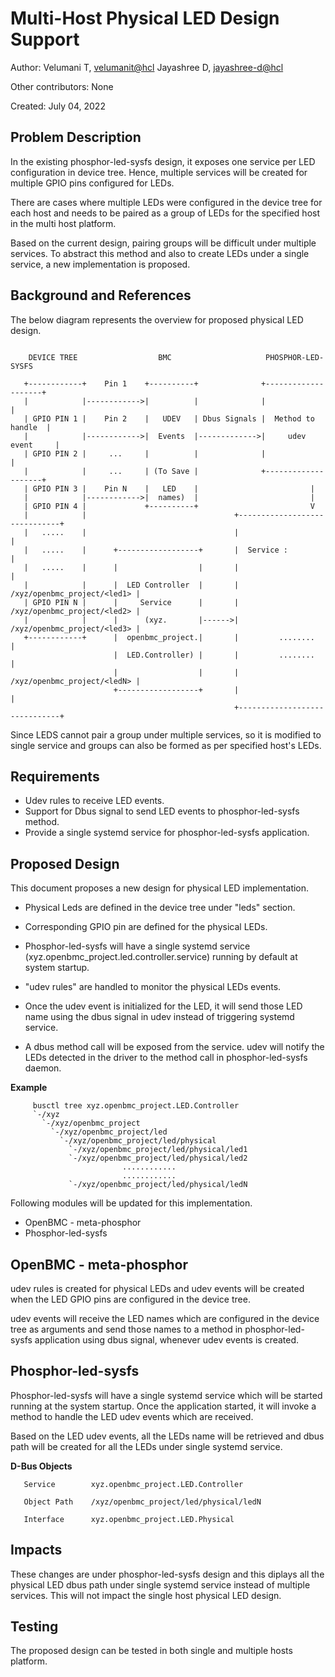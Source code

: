# Multi-Host Physical LED Design Support

Author: 
  Velumani T,  [velumanit@hcl](mailto:velumanit@hcl.com)
  Jayashree D, [jayashree-d@hcl](mailto:jayashree-d@hcl.com)

Other contributors: None

Created: July 04, 2022

## Problem Description

In the existing phosphor-led-sysfs design, it exposes one service per LED
configuration in device tree. Hence, multiple services will be created for
multiple GPIO pins configured for LEDs.

There are cases where multiple LEDs were configured in the device tree for each
host and needs to be paired as a group of LEDs for the specified host in the
multi host platform.

Based on the current design, pairing groups will be difficult under multiple
services. To abstract this method and also to create LEDs under a single
service, a new implementation is proposed.

## Background and References

The below diagram represents the overview for proposed physical LED design.

```

    DEVICE TREE                  BMC                     PHOSPHOR-LED-SYSFS

   +------------+    Pin 1    +----------+              +--------------------+
   |            |------------>|          |              |                    |
   | GPIO PIN 1 |    Pin 2    |   UDEV   | Dbus Signals |  Method to handle  |
   |            |------------>|  Events  |------------->|     udev event     |
   | GPIO PIN 2 |     ...     |          |              |                    |
   |            |     ...     | (To Save |              +--------------------+
   | GPIO PIN 3 |    Pin N    |   LED    |                         |
   |            |------------>|  names)  |                         |
   | GPIO PIN 4 |             +----------+                         V
   |            |                                 +------------------------------+
   |   .....    |                                 |                              |
   |   .....    |      +------------------+       |  Service :                   |
   |   .....    |      |                  |       |                              |
   |            |      |  LED Controller  |       |  /xyz/openbmc_project/<led1> |
   | GPIO PIN N |      |     Service      |       |  /xyz/openbmc_project/<led2> |
   |            |      |      (xyz.       |------>|  /xyz/openbmc_project/<led3> |
   +------------+      |  openbmc_project.|       |         ........             |
                       |  LED.Controller) |       |         ........             |
                       |                  |       |  /xyz/openbmc_project/<ledN> |
                       +------------------+       |                              |
                                                  +------------------------------+

```

Since LEDS cannot pair a group under multiple services, so it is modified to
single service and groups can also be formed as per specified host's LEDs.

## Requirements

 - Udev rules to receive LED events.
 - Support for Dbus signal to send LED events to phosphor-led-sysfs method.
 - Provide a single systemd service for phosphor-led-sysfs application.

## Proposed Design

This document proposes a new design for physical LED implementation.

 - Physical Leds are defined in the device tree under "leds" section.

 - Corresponding GPIO pin are defined for the physical LEDs.

 - Phosphor-led-sysfs will have a single systemd service
   (xyz.openbmc_project.led.controller.service) running by default at
   system startup.

 - "udev rules" are handled to monitor the physical LEDs events.

 - Once the udev event is initialized for the LED, it will send those LED name
   using the dbus signal in udev instead of triggering systemd service.

 - A dbus method call will be exposed from the service. udev will notify the
   LEDs detected in the driver to the method call in phosphor-led-sysfs daemon.

**Example**

```
     busctl tree xyz.openbmc_project.LED.Controller
     `-/xyz
       `-/xyz/openbmc_project
         `-/xyz/openbmc_project/led
           `-/xyz/openbmc_project/led/physical
             `-/xyz/openbmc_project/led/physical/led1
             `-/xyz/openbmc_project/led/physical/led2
                         ............
                         ............
             `-/xyz/openbmc_project/led/physical/ledN
```

Following modules will be updated for this implementation.

 - OpenBMC - meta-phosphor
 - Phosphor-led-sysfs

## OpenBMC - meta-phosphor

udev rules is created for physical LEDs and udev events will be created when
the LED GPIO pins are configured in the device tree.

udev events will receive the LED names which are configured in the device tree
as arguments and send those names to a method in phosphor-led-sysfs application
using dbus signal, whenever udev events is created.

## Phosphor-led-sysfs

Phosphor-led-sysfs will have a single systemd service which will be started
running at the system startup. Once the application started, it will invoke a
method to handle the LED udev events which are received.

Based on the LED udev events, all the LEDs name will be retrieved and dbus path
will be created for all the LEDs under single systemd service.

**D-Bus Objects**

```
   Service        xyz.openbmc_project.LED.Controller

   Object Path    /xyz/openbmc_project/led/physical/ledN

   Interface      xyz.openbmc_project.LED.Physical
```

## Impacts

These changes are under phosphor-led-sysfs design and this diplays all the
physical LED dbus path under single systemd service instead of multiple
services. This will not impact the single host physical LED design.

## Testing

The proposed design can be tested in both single and multiple hosts platform.

